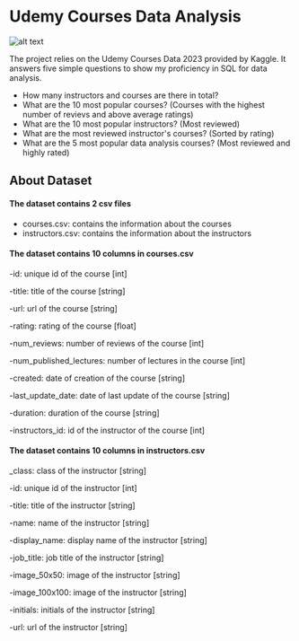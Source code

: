 # Udemy Courses Data Analysis 



![alt text](https://upload.wikimedia.org/wikipedia/commons/thumb/e/e3/Udemy_logo.svg/2560px-Udemy_logo.svg.png)

The project relies on the Udemy Courses Data 2023 provided by Kaggle. It answers five simple questions to show my proficiency in SQL for data analysis.

* How many instructors and courses are there in total?
* What are the 10 most popular courses? (Courses with the highest number of revievs and above average ratings)
* What are the 10 most popular instructors? (Most reviewed)
* What are the most reviewed instructor's courses? (Sorted by rating)
* What are the 5 most popular data analysis courses? (Most reviewed and highly rated)

## About Dataset
#### The dataset contains 2 csv files

* courses.csv: contains the information about the courses
* instructors.csv: contains the information about the instructors

#### The dataset contains 10 columns in courses.csv

-id: unique id of the course [int]

-title: title of the course [string]

-url: url of the course [string]

-rating: rating of the course [float]

-num_reviews: number of reviews of the course [int]

-num_published_lectures: number of lectures in the course [int]

-created: date of creation of the course [string]

-last_update_date: date of last update of the course [string]

-duration: duration of the course [string]

-instructors_id: id of the instructor of the course [int]

#### The dataset contains 10 columns in instructors.csv

_class: class of the instructor [string]

-id: unique id of the instructor [int]

-title: title of the instructor [string]

-name: name of the instructor [string]

-display_name: display name of the instructor [string]

-job_title: job title of the instructor [string]

-image_50x50: image of the instructor [string]

-image_100x100: image of the instructor [string]

-initials: initials of the instructor [string]

-url: url of the instructor [string] 